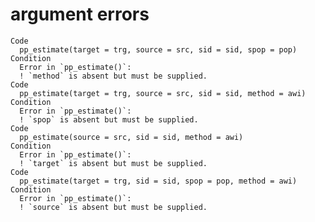 # argument errors

    Code
      pp_estimate(target = trg, source = src, sid = sid, spop = pop)
    Condition
      Error in `pp_estimate()`:
      ! `method` is absent but must be supplied.
    Code
      pp_estimate(target = trg, source = src, sid = sid, method = awi)
    Condition
      Error in `pp_estimate()`:
      ! `spop` is absent but must be supplied.
    Code
      pp_estimate(source = src, sid = sid, method = awi)
    Condition
      Error in `pp_estimate()`:
      ! `target` is absent but must be supplied.
    Code
      pp_estimate(target = trg, sid = sid, spop = pop, method = awi)
    Condition
      Error in `pp_estimate()`:
      ! `source` is absent but must be supplied.

